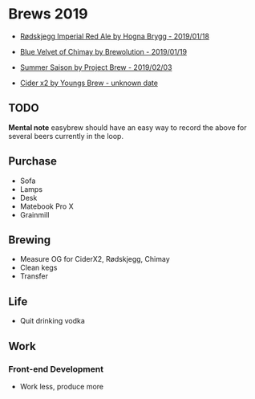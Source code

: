 # Brews 2019

* [Rødskjegg Imperial Red Ale by Hogna Brygg - 2019/01/18](rodskjegg.md)  

* [Blue Velvet of Chimay by Brewolution - 2019/01/19](chimay.md)  

* [Summer Saison by Project Brew - 2019/02/03](summersaison.md)  

* [Cider x2 by Youngs Brew - unknown date](cider.md)

## TODO

****Mental note**** easybrew should have an easy way to record the above for several beers currently in the loop.

## Purchase

* Sofa
* Lamps
* Desk
* Matebook Pro X
* Grainmill

## Brewing

* Measure OG for CiderX2, Rødskjegg, Chimay
* Clean kegs
* Transfer

## Life

* Quit drinking vodka

## Work

### Front-end Development

* Work less, produce more